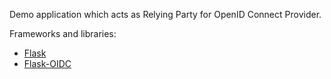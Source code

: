 Demo application which acts as Relying Party for OpenID Connect Provider.

Frameworks and libraries:

- [Flask](https://github.com/pallets/flask)
- [Flask-OIDC](https://github.com/fedora-infra/flask-oidc/)
